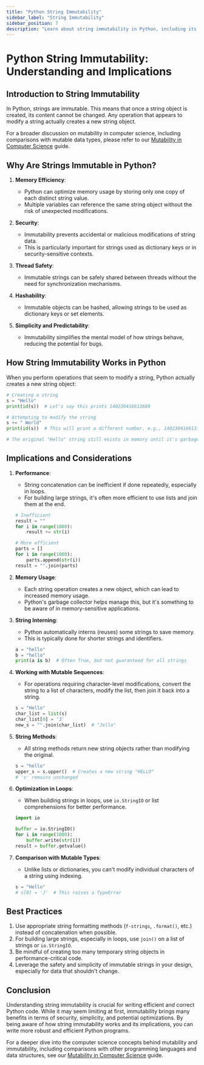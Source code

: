 ```yaml
---
title: "Python String Immutability"
sidebar_label: "String Immutability"
sidebar_position: 7
description: "Learn about string immutability in Python, including its implications and best practices."
---
```


# Python String Immutability: Understanding and Implications

## Introduction to String Immutability

In Python, strings are immutable. This means that once a string object is created, its content cannot be changed. Any operation that appears to modify a string actually creates a new string object.

For a broader discussion on mutability in computer science, including comparisons with mutable data types, please refer to our [Mutability in Computer Science](/docs/computer-science/mutability) guide.

## Why Are Strings Immutable in Python?

1. **Memory Efficiency**:
   - Python can optimize memory usage by storing only one copy of each distinct string value.
   - Multiple variables can reference the same string object without the risk of unexpected modifications.

2. **Security**:
   - Immutability prevents accidental or malicious modifications of string data.
   - This is particularly important for strings used as dictionary keys or in security-sensitive contexts.

3. **Thread Safety**:
   - Immutable strings can be safely shared between threads without the need for synchronization mechanisms.

4. **Hashability**:
   - Immutable objects can be hashed, allowing strings to be used as dictionary keys or set elements.

5. **Simplicity and Predictability**:
   - Immutability simplifies the mental model of how strings behave, reducing the potential for bugs.

## How String Immutability Works in Python

When you perform operations that seem to modify a string, Python actually creates a new string object:

```python
# Creating a string
s = "Hello"
print(id(s))  # Let's say this prints 140230416613680

# Attempting to modify the string
s += " World"
print(id(s))  # This will print a different number, e.g., 140230416613712

# The original "Hello" string still exists in memory until it's garbage collected
```

## Implications and Considerations

1. **Performance**:
   - String concatenation can be inefficient if done repeatedly, especially in loops.
   - For building large strings, it's often more efficient to use lists and join them at the end.

   ```python
   # Inefficient
   result = ""
   for i in range(1000):
       result += str(i)

   # More efficient
   parts = []
   for i in range(1000):
       parts.append(str(i))
   result = "".join(parts)
   ```

2. **Memory Usage**:
   - Each string operation creates a new object, which can lead to increased memory usage.
   - Python's garbage collector helps manage this, but it's something to be aware of in memory-sensitive applications.

3. **String Interning**:
   - Python automatically interns (reuses) some strings to save memory.
   - This is typically done for shorter strings and identifiers.

   ```python
   a = "hello"
   b = "hello"
   print(a is b)  # Often True, but not guaranteed for all strings
   ```

4. **Working with Mutable Sequences**:
   - For operations requiring character-level modifications, convert the string to a list of characters, modify the list, then join it back into a string.

   ```python
   s = "Hello"
   char_list = list(s)
   char_list[0] = 'J'
   new_s = "".join(char_list)  # "Jello"
   ```

5. **String Methods**:
   - All string methods return new string objects rather than modifying the original.

   ```python
   s = "hello"
   upper_s = s.upper()  # Creates a new string "HELLO"
   # 's' remains unchanged
   ```

6. **Optimization in Loops**:
   - When building strings in loops, use `io.StringIO` or list comprehensions for better performance.

   ```python
   import io

   buffer = io.StringIO()
   for i in range(1000):
       buffer.write(str(i))
   result = buffer.getvalue()
   ```

7. **Comparison with Mutable Types**:
   - Unlike lists or dictionaries, you can't modify individual characters of a string using indexing.

   ```python
   s = "Hello"
   # s[0] = 'J'  # This raises a TypeError
   ```

## Best Practices

1. Use appropriate string formatting methods (`f-strings`, `.format()`, etc.) instead of concatenation when possible.
2. For building large strings, especially in loops, use `join()` on a list of strings or `io.StringIO`.
3. Be mindful of creating too many temporary string objects in performance-critical code.
4. Leverage the safety and simplicity of immutable strings in your design, especially for data that shouldn't change.

## Conclusion

Understanding string immutability is crucial for writing efficient and correct Python code. While it may seem limiting at first, immutability brings many benefits in terms of security, simplicity, and potential optimizations. By being aware of how string immutability works and its implications, you can write more robust and efficient Python programs.

For a deeper dive into the computer science concepts behind mutability and immutability, including comparisons with other programming languages and data structures, see our [Mutability in Computer Science](#) guide.